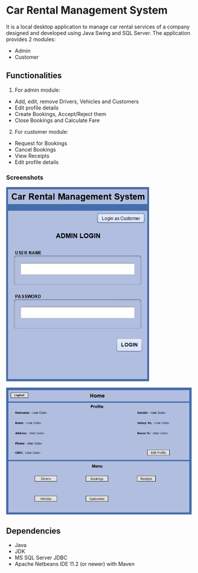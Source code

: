 # Car Rental Management System
It is a local desktop application to manage car rental services of a company designed and developed using Java Swing and SQL Server.
The application provides 2 modules:
- Admin
- Customer

## Functionalities
1. For admin module:
  - Add, edit, remove Drivers, Vehicles and Customers
  - Edit profile details
  - Create Bookings, Accept/Reject them
  - Close Bookings and Calculate Fare

2. For customer module:
  - Request for Bookings
  - Cancel Bookings
  - View Receipts
  - Edit profile details

### Screenshots
![Admin Login](https://github.com/asadbinkhalid/Car-Rental-Management-System/blob/master/Images/homepage.png)

![Amid Homepage](https://github.com/asadbinkhalid/Car-Rental-Management-System/blob/master/Images/admin%20homepage.png)

## Dependencies
- Java
- JDK
- MS SQL Server JDBC
- Apache Netbeans IDE 11.2 (or newer) with Maven
